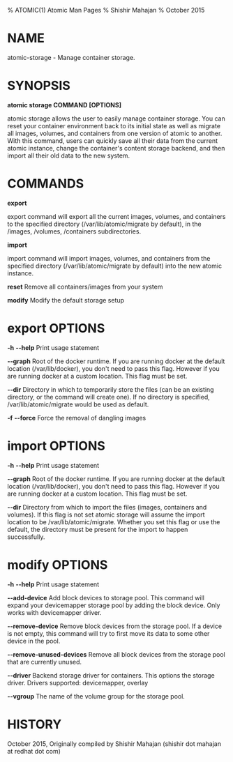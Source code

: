 % ATOMIC(1) Atomic Man Pages
% Shishir Mahajan
% October 2015
# NAME
atomic-storage - Manage container storage.

# SYNOPSIS
**atomic storage COMMAND [OPTIONS]**

atomic storage allows the user to easily
manage container storage.
You can reset your container environment back to its initial state as well
as migrate all images, volumes, and containers from one version of atomic
to another. With this command, users can quickly save all their data from
the current atomic instance, change the container's content storage backend,
and then import all their old data to the new system.

# COMMANDS
**export**

export command will export all the current images, volumes, and containers
to the specified directory (/var/lib/atomic/migrate by default), in the /images,
/volumes, /containers subdirectories.

**import**

import command will import images, volumes, and containers from the specified
directory (/var/lib/atomic/migrate by default) into the new atomic instance.

**reset**
	Remove all containers/images from your system

**modify**
	Modify the default storage setup

# export OPTIONS
**-h** **--help**
  Print usage statement

**--graph**
Root of the docker runtime. If you are running docker at the default
location (/var/lib/docker), you don't need to pass this flag. However
if you are running docker at a custom location. This flag must be set.

**--dir**
Directory in which to temporarily store the files (can be an existing
directory, or the command will create one). If no directory is specified,
/var/lib/atomic/migrate would be used as default.

**-f** **--force**
Force the removal of dangling images

# import OPTIONS
**-h** **--help**
  Print usage statement

**--graph**
Root of the docker runtime. If you are running docker at the default
location (/var/lib/docker), you don't need to pass this flag. However
if you are running docker at a custom location. This flag must be set.

**--dir**
Directory from which to import the files (images, containers and volumes).
If this flag is not set atomic storage will assume the import location to
be /var/lib/atomic/migrate. Whether you set this flag or use the default,
the directory must be present for the import to happen successfully.

# modify OPTIONS
**-h** **--help**
  Print usage statement

**--add-device**
Add block devices to storage pool. This command will expand your devicemapper
storage pool by adding the block device. Only works with devicemapper driver.

**--remove-device**
Remove block devices from the storage pool.  If a device is not empty, this
command will try to first move its data to some other device in the pool.

**--remove-unused-devices**
Remove all block devices from the storage pool that are currently unused.

**--driver**
Backend storage driver for containers.  This options the storage driver.
Drivers supported: devicemapper, overlay

**--vgroup**
The name of the volume group for the storage pool.

# HISTORY
October 2015, Originally compiled by Shishir Mahajan (shishir dot mahajan at redhat dot com)
